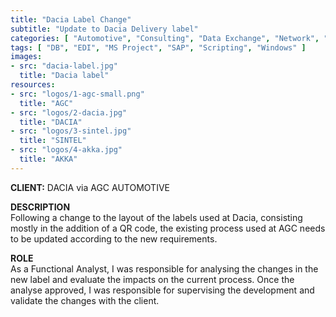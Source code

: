 ```yaml
---
title: "Dacia Label Change"
subtitle: "Update to Dacia Delivery label"
categories: [ "Automotive", "Consulting", "Data Exchange", "Network", "Project Management", "Supply Chain", "Support", "Team Management" ]
tags: [ "DB", "EDI", "MS Project", "SAP", "Scripting", "Windows" ]
images:
- src: "dacia-label.jpg"
  title: "Dacia label"
resources:
- src: "logos/1-agc-small.png"
  title: "AGC"
- src: "logos/2-dacia.jpg"
  title: "DACIA"
- src: "logos/3-sintel.jpg"
  title: "SINTEL"
- src: "logos/4-akka.jpg"
  title: "AKKA"
---
```


<b>CLIENT:</b> DACIA via AGC AUTOMOTIVE<br>

<b>DESCRIPTION</b><br>
Following a change to the layout of the labels used at Dacia, consisting mostly in the addition of a QR code, the existing process used at AGC needs to be updated according to the new requirements.<br>

<b>ROLE</b><br>
As a Functional Analyst, I was responsible for analysing the changes in the new label and evaluate the impacts on the current process. Once the analyse approved, I was responsible for supervising the development and validate the changes with the client.
